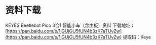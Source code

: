 # 资料下载

KEYES Beetlebot Pico 3合1 智能小车（含主板）资料
下载地址：[https://pan.baidu.com/s/1jGUjGU5fUN4b3zK7aTUvZw](https://pan.baidu.com/s/1jGUjGU5fUN4b3zK7aTUvZw)
提取码：Keye   
